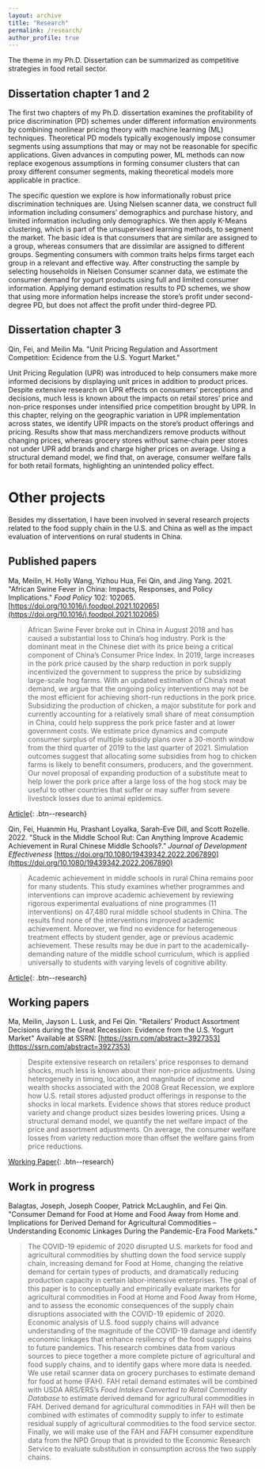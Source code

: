 ```yaml
---
layout: archive
title: "Research"
permalink: /research/
author_profile: true
---
```


The theme in my Ph.D. Dissertation can be summarized as competitive strategies in food retail sector. 

## Dissertation chapter 1 and 2

The first two chapters of my Ph.D. dissertation examines the profitability of price discrimination (PD) schemes under different information environments by combining nonlinear pricing theory with machine learning (ML) techniques. Theoretical PD models typically exogenously impose consumer segments using assumptions that may or may not be reasonable for specific applications. Given advances in computing power, ML methods can now replace exogenous assumptions in forming consumer clusters that can proxy different consumer segments, making theoretical models more applicable in practice.

The specific question we explore is how informationally robust price discrimination techniques are. Using Nielsen scanner data, we construct full information including consumers’ demographics and purchase history, and limited information including only demographics. We then apply K-Means clustering, which is part of the unsupervised learning methods, to segment the market. The basic idea is that consumers that are similar are assigned to a group, whereas consumers that are dissimilar are assigned to different groups. Segmenting consumers with common traits helps firms target each group in a relevant and effective way. After constructing the sample by selecting households in Nielsen Consumer scanner data, we estimate the consumer demand for yogurt products using full and limited consumer information. Applying demand estimation results to PD schemes, we show that using more information helps increase the store’s profit under second-degree PD, but does not affect the profit under third-degree PD.

## Dissertation chapter 3

Qin, Fei, and Meilin Ma. "Unit Pricing Regulation and Assortment Competition: Ecidence from the U.S. Yogurt Market."

Unit Pricing Regulation (UPR) was introduced to help consumers make more informed decisions by displaying unit prices in addition to product prices. Despite extensive research on UPR effects on consumers’ perceptions and decisions, much less is known about the impacts on retail stores’ price and non-price responses under intensified price competition brought by UPR. In this chapter, relying on the geographic variation in UPR implementation across states, we identify UPR impacts on the store’s product offerings and pricing. Results show that mass merchandizers remove products without changing prices, whereas grocery stores without same-chain peer stores not under UPR add brands and charge higher prices on average. Using a structural demand model, we find that, on average, consumer welfare falls for both retail formats, highlighting an unintended policy effect.

# Other projects

Besides my dissertation, I have been involved in several research projects related to the food supply chain in the U.S. and China as well as the impact evaluation of interventions on rural students in China.

## Published papers

Ma, Meilin, H. Holly Wang, Yizhou Hua, Fei Qin, and Jing Yang. 2021. "African Swine Fever in China: Impacts, Responses, and Policy Implications." *Food Policy* 102: 102065. [https://doi.org/10.1016/j.foodpol.2021.102065](https://doi.org/10.1016/j.foodpol.2021.102065)

> African Swine Fever broke out in China in August 2018 and has caused a substantial loss to China’s hog industry. Pork is the dominant meat in the Chinese diet with its price being a critical component of China’s Consumer Price Index. In 2019, large increases in the pork price caused by the sharp reduction in pork supply incentivized the government to suppress the price by subsidizing large-scale hog farms. With an updated estimation of China’s meat demand, we argue that the ongoing policy interventions may not be the most efficient for achieving short-run reductions in the pork price. Subsidizing the production of chicken, a major substitute for pork and currently accounting for a relatively small share of meat consumption in China, could help suppress the pork price faster and at lower government costs. We estimate price dynamics and compute consumer surplus of multiple subsidy plans over a 30-month window from the third quarter of 2019 to the last quarter of 2021. Simulation outcomes suggest that allocating some subsidies from hog to chicken farms is likely to benefit consumers, producers, and the government. Our novel proposal of expanding production of a substitute meat to help lower the pork price after a large loss of the hog stock may be useful to other countries that suffer or may suffer from severe livestock losses due to animal epidemics.

[Article](https://doi.org/10.1016/j.foodpol.2021.102065){: .btn--research}

Qin, Fei, Huanmin Hu, Prashant Loyalka, Sarah-Eve Dill, and Scott Rozelle. 2022. "Stuck in the Middle School Rut: Can Anything Improve Academic Achievement in Rural Chinese Middle Schools?." *Journal of Development Effectiveness* [https://doi.org/10.1080/19439342.2022.2067890](https://doi.org/10.1080/19439342.2022.2067890)

> Academic achievement in middle schools in rural China remains poor for many students. This study examines whether programmes and interventions can improve academic achievement by reviewing rigorous experimental evaluations of nine programmes (11 interventions) on 47,480 rural middle school students in China. The results find none of the interventions improved academic achievement. Moreover, we find no evidence for heterogeneous treatment effects by student gender, age or previous academic achievement. These results may be due in part to the academically-demanding nature of the middle school curriculum, which is applied universally to students with varying levels of cognitive ability.

[Article](https://doi.org/10.1080/19439342.2022.2067890){: .btn--research}

## Working papers

Ma, Meilin, Jayson L. Lusk, and Fei Qin. "Retailers’ Product Assortment Decisions during the Great Recession: Evidence from the U.S. Yogurt Market" Available at SSRN: [https://ssrn.com/abstract=3927353](https://ssrn.com/abstract=3927353)

> Despite extensive research on retailers’ price responses to demand shocks, much less is known about their non-price adjustments. Using heterogeneity in timing, location, and magnitude of income and wealth shocks associated with the 2008 Great Recession, we explore how U.S. retail stores adjusted product offerings in response to the shocks in local markets. Evidence shows that stores reduce product variety and change product sizes besides lowering prices. Using a structural demand model, we quantify the net welfare impact of the price and assortment adjustments. On average, the consumer welfare losses from variety reduction more than offset the welfare gains from price reductions.

[Working Paper](https://ssrn.com/abstract=3927353){: .btn--research}

## Work in progress

Balagtas, Joseph, Joseph Cooper, Patrick McLaughlin, and Fei Qin. "Consumer Demand for Food at Home and Food Away from Home and Implications for Derived Demand for Agricultural Commodities – Understanding Economic Linkages During the Pandemic-Era Food Markets."

> The COVID-19 epidemic of 2020 disrupted U.S. markets for food and agricultural commodities by shutting down the food service supply chain, increasing demand for Food at Home, changing the relative demand for certain types of products, and dramatically reducing production capacity in certain labor-intensive enterprises. The goal of this paper is to conceptually and empirically evaluate markets for agricultural commodities in Food at Home and Food Away from Home, and to assess the economic consequences of the supply chain disruptions associated with the COVID-19 epidemic of 2020. Economic analysis of U.S. food supply chains will advance understanding of the magnitude of the COVID-19 damage and identify economic linkages that enhance resiliency of the food supply chains to future pandemics. This research combines data from various sources to piece together a more complete picture of agricultural and food supply chains, and to identify gaps where more data is needed. We use retail scanner data on grocery purchases to estimate demand for food at home (FAH). FAH retail demand estimates will be combined with USDA ARS/ERS’s *Food Intakes Converted to Retail Commodity Database* to estimate derived demand for agricultural commodities in FAH. Derived demand for agricultural commodities in FAH will then be combined with estimates of commodity supply to infer to estimate residual supply of agricultural commodities to the food service sector. Finally, we will make use of the FAH and FAFH consumer expenditure data from the NPD Group that is provided to the Economic Research Service to evaluate substitution in consumption across the two supply chains.
